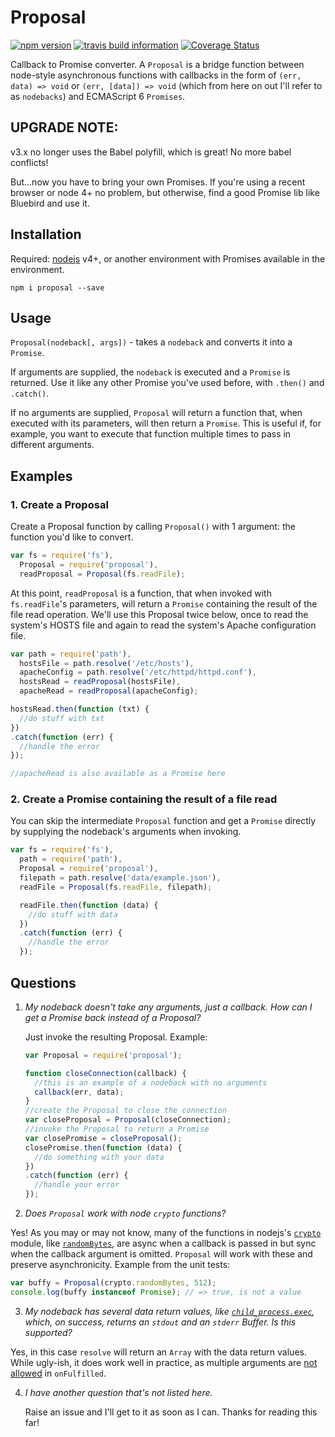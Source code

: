 # Proposal
[![npm version](https://badge.fury.io/js/proposal.svg)](http://badge.fury.io/js/proposal)
[![travis build information](https://api.travis-ci.org/vinniegarcia/proposal.svg)](https://travis-ci.org/vinniegarcia/proposal)
[![Coverage Status](https://coveralls.io/repos/vinniegarcia/proposal/badge.svg)](https://coveralls.io/r/vinniegarcia/proposal)

Callback to Promise converter. A `Proposal` is a bridge function between node-style asynchronous functions with callbacks in the form of `(err, data) => void` or `(err, [data]) => void` (which from here on out I'll refer to as `nodebacks`) and ECMAScript 6 `Promises`.

## UPGRADE NOTE:
v3.x no longer uses the Babel polyfill, which is great! No more babel conflicts! 

But...now you have to bring your own Promises. If you're using a recent browser or
node 4+ no problem, but otherwise, find a good Promise lib like Bluebird and use it.

## Installation
Required: [nodejs](http://nodejs.org/) v4+, or another environment with Promises available in the environment.
```
npm i proposal --save
```

## Usage
`Proposal(nodeback[, args])` - takes a `nodeback` and converts it into a `Promise`.

If arguments are supplied, the `nodeback` is executed and a `Promise` is returned. Use it like any other Promise you've used before, with `.then()` and `.catch()`.

If no arguments are supplied, `Proposal` will return a function that, when executed with its parameters, will then return a `Promise`. This is useful if, for example, you want to execute that function multiple times to pass in different arguments.

## Examples

### 1. Create a Proposal

Create a Proposal function by calling `Proposal()` with 1 argument: the function you'd like to convert.
```javascript
var fs = require('fs'),
  Proposal = require('proposal'),
  readProposal = Proposal(fs.readFile);
```
At this point, `readProposal` is a function, that when invoked with `fs.readFile`'s parameters, will return a `Promise` containing the result of the file read operation. We'll use this Proposal twice below, once to read the system's HOSTS file and again to read the system's Apache configuration file.
```javascript
var path = require('path'),
  hostsFile = path.resolve('/etc/hosts'),
  apacheConfig = path.resolve('/etc/httpd/httpd.conf'),
  hostsRead = readProposal(hostsFile),
  apacheRead = readProposal(apacheConfig);

hostsRead.then(function (txt) {
  //do stuff with txt
})
.catch(function (err) {
  //handle the error
});

//apacheRead is also available as a Promise here
```

### 2. Create a Promise containing the result of a file read

You can skip the intermediate `Proposal` function and get a `Promise` directly by supplying the nodeback's arguments when invoking.

```javascript
var fs = require('fs'),
  path = require('path'),
  Proposal = require('proposal'),
  filepath = path.resolve('data/example.json'),
  readFile = Proposal(fs.readFile, filepath);

  readFile.then(function (data) {
    //do stuff with data
  })
  .catch(function (err) {
    //handle the error
  });
```

## Questions

1. _My nodeback doesn't take any arguments, just a callback. How can I get a Promise back 
    instead of a Proposal?_
    
    Just invoke the resulting Proposal. Example:
    ```javascript
    var Proposal = require('proposal');

    function closeConnection(callback) {
      //this is an example of a nodeback with no arguments
      callback(err, data);
    }
    //create the Proposal to close the connection
    var closeProposal = Proposal(closeConnection);
    //invoke the Proposal to return a Promise
    var closePromise = closeProposal();
    closePromise.then(function (data) {
      //do something with your data
    })
    .catch(function (err) {
      //handle your error
    });
    ```
2. _Does `Proposal` work with node `crypto` functions?_
  
  Yes! As you may or may not know, many of the functions in nodejs's [`crypto`](http://nodejs.org/api/crypto.html) module, like [`randomBytes`](http://nodejs.org/api/crypto.html#crypto_crypto_randombytes_size_callback), are async when a callback is passed in but sync when the callback argument is omitted. `Proposal` will work with these and preserve asynchronicity. Example from the unit tests:
  ```javascript
  var buffy = Proposal(crypto.randomBytes, 512);
  console.log(buffy instanceof Promise); // => true, is not a value
  ```
3. _My nodeback has several data return values, like [`child_process.exec`](https://nodejs.org/api/child_process.html#child_process_child_process_exec_command_options_callback), which, on success, returns an `stdout` and an `stderr` Buffer. Is this supported?_

  Yes, in this case `resolve` will return an `Array` with the data return values. While ugly-ish,
  it does work well in practice, as multiple arguments are [not allowed](https://developer.mozilla.org/en-US/docs/Web/JavaScript/Reference/Global_Objects/Promise/then) in `onFulfilled`.

4. _I have another question that's not listed here._

    Raise an issue and I'll get to it as soon as I can. Thanks for reading this far!
